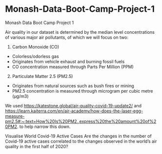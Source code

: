 # Monash-Data-Boot-Camp-Project-1
Monash Data Boot Camp Project 1

Air quality in our dataset is determined by the median level concentrations of various major air
pollutants, of which we will focus on two:

1. Carbon Monoxide (CO) 
- Colorless/odorless gas
- Originates from vehicle exhaust and burning fossil fuels
- CO concentration measured through Parts Per Million (PPM)

2. Particulate Matter 2.5 (PM2.5)
- Originates from natural sources such as bush fires or mining
- PM2.5 concentration is measured through microgram per cubic metre (µg/m3)

We used https://katestone.global/air-quality-covid-19-update2/ and https://learn.kaiterra.com/en/air-academy/how-does-the-laser-egg-measure-pm2.5#:~:text=How%20Is%20PM2.,express%20the%20amount%20of%20PM2. to help narrow this down.

Visualise World Covid-19 Active Cases
Are the changes in the number of Covid-19 active cases correlated to the changes observed in the world’s air quality in the first half of 2020?
